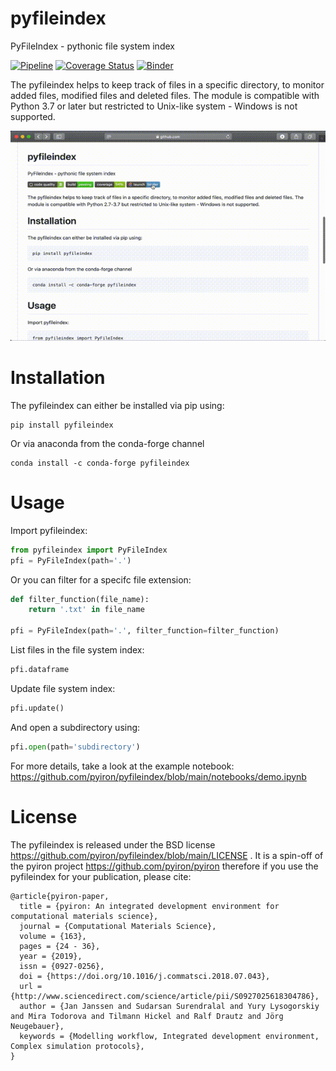 # pyfileindex
PyFileIndex - pythonic file system index 

[![Pipeline](https://github.com/pyiron/pyfileindex/actions/workflows/pipeline.yml/badge.svg)](https://github.com/pyiron/pyfileindex/actions/workflows/pipeline.yml)
[![Coverage Status](https://coveralls.io/repos/github/pyiron/pyfileindex/badge.svg?branch=main)](https://coveralls.io/github/pyiron/pyfileindex?branch=main)
[![Binder](https://mybinder.org/badge_logo.svg)](https://mybinder.org/v2/gh/pyiron/pyfileindex/main?filepath=notebooks%2Fdemo.ipynb)

The pyfileindex helps to keep track of files in a specific directory, to monitor added files, modified files and deleted files. The module is compatible with Python 3.7 or later but restricted to Unix-like system - Windows is not supported. 

![Preview](pyfileindex.gif)

# Installation
The pyfileindex can either be installed via pip using:
```shell
pip install pyfileindex
```
Or via anaconda from the conda-forge channel
```shell
conda install -c conda-forge pyfileindex
```

# Usage 
Import pyfileindex:
```python
from pyfileindex import PyFileIndex 
pfi = PyFileIndex(path='.')
```  
Or you can filter for a specifc file extension: 
```python
def filter_function(file_name):
    return '.txt' in file_name
    
pfi = PyFileIndex(path='.', filter_function=filter_function)
```
List files in the file system index: 
```python
pfi.dataframe 
```
Update file system index: 
```python
pfi.update()
```
And open a subdirectory using: 
```python
pfi.open(path='subdirectory')
```
For more details, take a look at the example notebook: https://github.com/pyiron/pyfileindex/blob/main/notebooks/demo.ipynb


# License
The pyfileindex is released under the BSD license https://github.com/pyiron/pyfileindex/blob/main/LICENSE . It is a spin-off of the pyiron project https://github.com/pyiron/pyiron therefore if you use the pyfileindex for your publication, please cite: 
```
@article{pyiron-paper,
  title = {pyiron: An integrated development environment for computational materials science},
  journal = {Computational Materials Science},
  volume = {163},
  pages = {24 - 36},
  year = {2019},
  issn = {0927-0256},
  doi = {https://doi.org/10.1016/j.commatsci.2018.07.043},
  url = {http://www.sciencedirect.com/science/article/pii/S0927025618304786},
  author = {Jan Janssen and Sudarsan Surendralal and Yury Lysogorskiy and Mira Todorova and Tilmann Hickel and Ralf Drautz and Jörg Neugebauer},
  keywords = {Modelling workflow, Integrated development environment, Complex simulation protocols},
}
```
